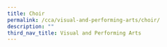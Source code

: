 ```yaml
---
title: Choir
permalink: /cca/visual-and-performing-arts/choir/
description: ""
third_nav_title: Visual and Performing Arts
---
```



